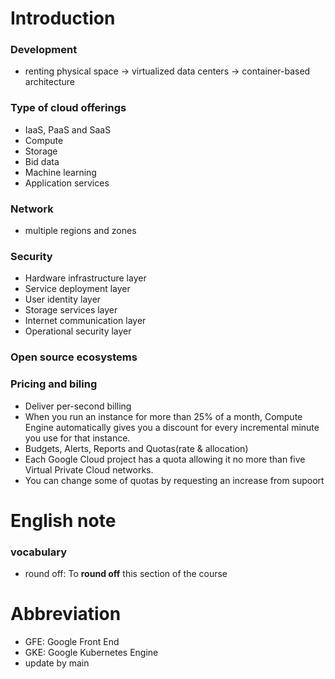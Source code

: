 # Introduction
### Development
- renting physical space -> virtualized data centers -> container-based architecture
### Type of cloud offerings
- IaaS, PaaS and SaaS
- Compute
- Storage
- Bid data
- Machine learning
- Application services
### Network
- multiple regions and zones
### Security
- Hardware infrastructure layer
- Service deployment layer
- User identity layer
- Storage services layer
- Internet communication layer
- Operational security layer
### Open source ecosystems
### Pricing and biling
- Deliver per-second billing
- When you run an instance for more than 25% of a month, Compute Engine automatically gives you a discount for every incremental minute you use for that instance.
- Budgets, Alerts, Reports and Quotas(rate & allocation)
- Each Google Cloud project has a quota allowing it no more than five Virtual Private Cloud networks.
- You can change some of quotas by requesting an increase from supoort
# English note
### vocabulary
- round off: To **round off** this section of the course
# Abbreviation
- GFE: Google Front End
- GKE: Google Kubernetes Engine
- update by main